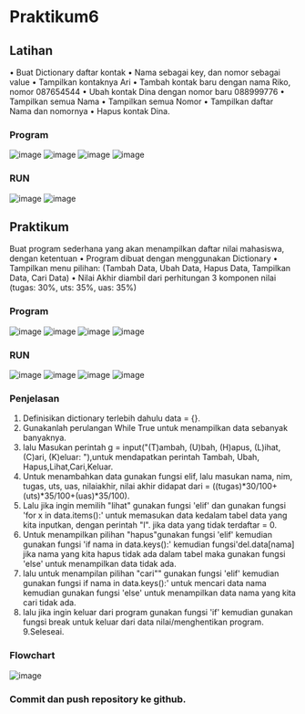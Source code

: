 # Praktikum6

## Latihan
• Buat Dictionary daftar kontak
• Nama sebagai key, dan nomor sebagai value
• Tampilkan kontaknya Ari
• Tambah kontak baru dengan nama Riko, nomor 087654544
• Ubah kontak Dina dengan nomor baru 088999776
• Tampilkan semua Nama
• Tampilkan semua Nomor
• Tampilkan daftar Nama dan nomornya
• Hapus kontak Dina.

### Program
![image](https://github.com/ZahraNurhaliza/Praktikum6/blob/main/screenshot/Latihan1.1.png)
![image](https://github.com/ZahraNurhaliza/Praktikum6/blob/main/screenshot/Latihan1.2.png)
![image](https://github.com/ZahraNurhaliza/Praktikum6/blob/main/screenshot/Latihan1.3.png)
![image](https://github.com/ZahraNurhaliza/Praktikum6/blob/main/screenshot/Latihan1.4.png)

### RUN
![image](https://github.com/ZahraNurhaliza/Praktikum6/blob/main/screenshot/Latihan1(RUN.1).png)
![image](https://github.com/ZahraNurhaliza/Praktikum6/blob/main/screenshot/Latihan1(RUN.2).png)

## Praktikum
Buat program sederhana yang akan menampilkan daftar nilai
mahasiswa, dengan ketentuan
• Program dibuat dengan menggunakan Dictionary
• Tampilkan menu pilihan: (Tambah Data, Ubah Data, Hapus Data,
Tampilkan Data, Cari Data)
• Nilai Akhir diambil dari perhitungan 3 komponen nilai (tugas: 30%,
uts: 35%, uas: 35%)

### Program
![image](https://github.com/ZahraNurhaliza/Praktikum6/blob/main/screenshot/Praktikum6.1.png)
![image](https://github.com/ZahraNurhaliza/Praktikum6/blob/main/screenshot/Praktikum6.2.png)
![image](https://github.com/ZahraNurhaliza/Praktikum6/blob/main/screenshot/Praktikum6.3.png)
![image](https://github.com/ZahraNurhaliza/Praktikum6/blob/main/screenshot/Praktikum6.4.png)

### RUN
![image](https://github.com/ZahraNurhaliza/Praktikum6/blob/main/screenshot/Praktikum6(RUN.1).png)
![image](https://github.com/ZahraNurhaliza/Praktikum6/blob/main/screenshot/Praktikum6(RUN.2).png)
![image](https://github.com/ZahraNurhaliza/Praktikum6/blob/main/screenshot/Praktikum6(RUN.3).png)
![image](https://github.com/ZahraNurhaliza/Praktikum6/blob/main/screenshot/Praktikum6(RUN.4).png)

### Penjelasan
1. Definisikan dictionary terlebih dahulu data = {}.
2. Gunakanlah perulangan While True untuk menampilkan data sebanyak banyaknya.
3. lalu Masukan perintah g = input("(T)ambah, (U)bah, (H)apus, (L)ihat,(C)ari, (K)eluar: "),untuk mendapatkan perintah Tambah, Ubah, Hapus,Lihat,Cari,Keluar.
4. Untuk menambahkan data gunakan fungsi elif, lalu masukan nama, nim, tugas, uts, uas, nilaiakhir, nilai akhir didapat dari = ((tugas)*30/100+(uts)*35/100+(uas)*35/100).
5. Lalu jika ingin memilih "lihat" gunakan fungsi 'elif' dan gunakan fungsi 'for x in data.items():' untuk memasukan data kedalam tabel data yang kita inputkan, dengan perintah "l". jika data yang tidak terdaftar = 0.
6. Untuk menampilkan pilihan "hapus"gunakan fungsi 'elif' kemudian gunakan fungsi 'if nama in data.keys():' kemudian fungsi'del.data[nama] jika nama yang kita hapus tidak ada dalam tabel maka gunakan fungsi 'else' untuk menampilkan data tidak ada.
7. lalu untuk menampilan pilihan "cari"" gunakan fungsi 'elif' kemudian gunakan fungsi if nama in data.keys():' untuk mencari data nama kemudian gunakan fungsi 'else' untuk menampilkan data nama yang kita cari tidak ada.
8. lalu jika ingin keluar dari program gunakan fungsi 'if' kemudian gunakan fungsi break untuk keluar dari data nilai/menghentikan program.
9.Seleseai.

### Flowchart
![image](https://github.com/ZahraNurhaliza/Praktikum6/blob/main/screenshot/Flowchart%20.png)

### Commit dan push repository ke github.
